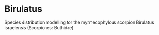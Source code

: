 # Birulatus
Species distribution modelling for the myrmecophylous scorpion Birulatus israelensis (Scorpiones: Buthidae)
